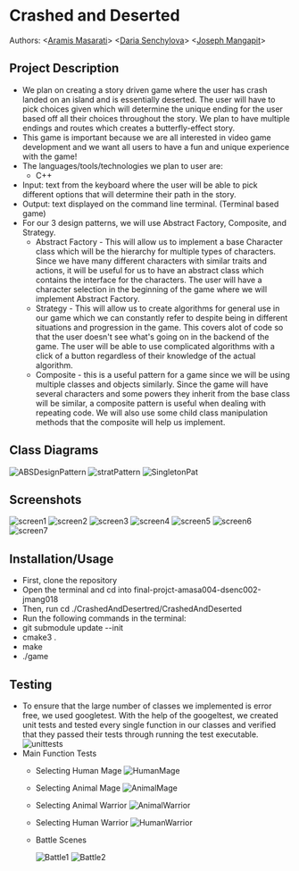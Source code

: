 # Crashed and Deserted
 
 Authors: \<[Aramis Masarati](https://github.com/Aramismas)\>
 \<[Daria Senchylova](https://github.com/Bumblebee2019)\>
 \<[Joseph Mangapit](https://github.com/badminininja)\>

## Project Description
 * We plan on creating  a story driven game where the user has crash landed on an island and is essentially deserted. The user will have to pick choices given which will determine the unique ending for the user based off all their choices throughout the story. We plan to have multiple endings and routes which creates a butterfly-effect story.
 * This game is important because we are all interested in video game development and we want all users to have a fun and unique experience with the game!
 * The languages/tools/technologies we plan to user are:
   * C++ 
 * Input: text from the keyboard where the user will be able to pick different options that will determine their path in the story.
 * Output: text displayed on the command line terminal. (Terminal based game)
 * For our 3 design patterns, we will use Abstract Factory, Composite, and Strategy.
   * Abstract Factory - This will allow us to implement a base Character class which will be the hierarchy for multiple types of characters. Since we have many different characters with similar traits and actions, it will be useful for us to have an abstract class which contains the interface for the characters. The user will have a character selection in the beginning of the game where we will implement Abstract Factory.
   * Strategy - This will allow us to create algorithms for general use in our game which we can constantly refer to despite being in different situations and progression in the game. This covers alot of code so that the user doesn't see what's going on in the backend of the game. The user will be able to use complicated algorithms with a click of a button regardless of their knowledge of the actual algorithm.
   * Composite - this is a useful pattern for a game since we will be using multiple classes and objects similarly. Since the game will have several characters and some powers they inherit from the base class will be similar, a composite pattern is useful when dealing with repeating code. We will also use some child class manipulation methods that the composite will help us implement.

## Class Diagrams
 
 ![ABSDesignPattern](https://user-images.githubusercontent.com/5094397/101873790-74e25a80-3b3c-11eb-9e8d-b673be0be67a.PNG)
 ![stratPattern](https://user-images.githubusercontent.com/5094397/101940998-3a100f00-3b9c-11eb-8dc1-dd0ec5b9bc28.PNG)
 ![SingletonPat](https://user-images.githubusercontent.com/5094397/101873803-79a70e80-3b3c-11eb-89a9-886a5635f624.PNG)

 ## Screenshots
 ![screen1](https://user-images.githubusercontent.com/5094397/101889374-2f318c00-3b54-11eb-9de3-c1e845d83979.png)
 ![screen2](https://user-images.githubusercontent.com/5094397/101889377-2fca2280-3b54-11eb-9fef-46059a88c4e0.png)
 ![screen3](https://user-images.githubusercontent.com/5094397/101889378-2fca2280-3b54-11eb-87b8-c63438aa98f0.png)
 ![screen4](https://user-images.githubusercontent.com/5094397/101889379-2fca2280-3b54-11eb-8f31-a1a80c5959c2.png)
 ![screen5](https://user-images.githubusercontent.com/5094397/101889380-3062b900-3b54-11eb-8095-7cbe7f5fd04a.png)
 ![screen6](https://user-images.githubusercontent.com/5094397/101889382-3062b900-3b54-11eb-9095-daba4e748e15.png)
 ![screen7](https://user-images.githubusercontent.com/5094397/101889386-30fb4f80-3b54-11eb-9e9a-74c826850fb1.png)
 ## Installation/Usage
 * First, clone the repository
 * Open the terminal and cd into final-projct-amasa004-dsenc002-jmang018 
 * Then, run cd ./CrashedAndDesertred/CrashedAndDeserted 
 * Run the following commands in the terminal: 
 * git submodule update --init
 * cmake3 .
 * make
 * ./game
 ## Testing
 * To ensure that the large number of classes we implemented is error free, we used googletest. With the help of the googeltest, we created unit tests and tested every single function in our classes and verified that they passed their tests through running the test executable.
 ![unittests](https://user-images.githubusercontent.com/5094397/101940987-367c8800-3b9c-11eb-96da-a9fb61f6b56f.png)
 * Main Function Tests
   * Selecting Human Mage
     ![HumanMage](https://user-images.githubusercontent.com/5094397/101886244-11fabe80-3b50-11eb-953d-7d29b90c0715.png)
   * Selecting Animal Mage
     ![AnimalMage](https://user-images.githubusercontent.com/5094397/101887694-10ca9100-3b52-11eb-88ea-7f9abb01607d.png)
   * Selecting Animal Warrior
    ![AnimalWarrior](https://user-images.githubusercontent.com/5094397/101888011-7c146300-3b52-11eb-9750-bff1cf259a9e.png)
   * Selecting Human Warrior
     ![HumanWarrior](https://user-images.githubusercontent.com/5094397/101888016-7cacf980-3b52-11eb-87f5-a7d4f7c65dfd.png)
   * Battle Scenes
   
     ![Battle1](https://user-images.githubusercontent.com/5094397/101888022-7e76bd00-3b52-11eb-8452-a84a3e33e143.png)
     ![Battle2](https://user-images.githubusercontent.com/5094397/101888028-7f0f5380-3b52-11eb-9a9d-338e289572f9.png)

 
